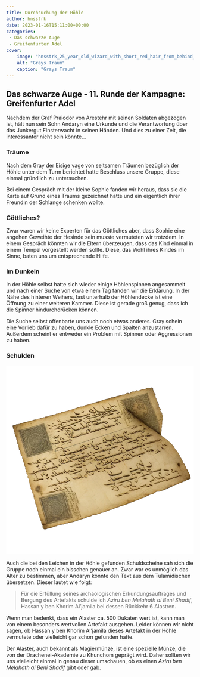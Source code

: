 ```yaml
---
title: Durchsuchung der Höhle
author: hnsstrk
date: 2023-01-16T15:11:00+00:00
categories:
 - Das schwarze Auge
 - Greifenfurter Adel
cover:
    image: "hnsstrk_25_year_old_wizard_with_short_red_hair_from_behind_2_la_e1729427-d371-431c-9309-ebac6ac9fe60-768x512.png"
    alt: "Grays Traum"
    caption: "Grays Traum"
---
```


## Das schwarze Auge - 11. Runde der Kampagne: Greifenfurter Adel

Nachdem der Graf Praiodor von Arestehr mit seinen Soldaten abgezogen ist, hält nun sein Sohn Andaryn eine Urkunde und die Verantwortung über das Junkergut Finsterwacht in seinen Händen. Und dies zu einer Zeit, die interessanter nicht sein könnte&#8230;

### Träume

Nach dem Gray der Eisige vage von seltsamen Träumen bezüglich der Höhle unter dem Turm berichtet hatte Beschluss unsere Gruppe, diese einmal gründlich zu untersuchen.

Bei einem Gespräch mit der kleine Sophie fanden wir heraus, dass sie die Karte auf Grund eines Traums gezeichnet hatte und ein eigentlich ihrer Freundin der Schlange schenken wollte.

### Göttliches?

Zwar waren wir keine Experten für das Göttliches aber, dass Sophie eine angehen Geweihte der Hesinde sein musste vermuteten wir trotzdem. In einem Gespräch könnten wir die Eltern überzeugen, dass das Kind einmal in einem Tempel vorgestellt werden sollte. Diese, das Wohl ihres Kindes im Sinne, baten uns um entsprechende Hilfe.

### Im Dunkeln

In der Höhle selbst hatte sich wieder einige Höhlenspinnen angesammelt und nach einer Suche von etwa einem Tag fanden wir die Erklärung. In der Nähe des hinteren Weihers, fast unterhalb der Höhlendecke ist eine Öffnung zu einer weiteren Kammer. Diese ist gerade groß genug, dass ich die Spinner hindurchdrücken können.

Die Suche selbst offenbarte uns auch noch etwas anderes. Gray schein eine Vorlieb dafür zu haben, dunkle Ecken und Spalten anzustarren. Außerdem scheint er entweder ein Problem mit Spinnen oder Aggressionen zu haben.

### Schulden

![](alter_schuldschein-768x768.webp)

Auch die bei den Leichen in der Höhle gefunden Schuldscheine sah sich die Gruppe noch einmal ein bisschen genauer an. Zwar war es unmöglich das Alter zu bestimmen, aber Andaryn könnte den Text aus dem Tulamidischen übersetzen. Dieser lautet wie folgt:


> Für die Erfüllung seines archäologischen Erkundungsauftrages und Bergung des Artefakts schulde ich *Aziru ben Melahath ai Beni Shadif*, Hassan y ben Khorim Al&#8217;jamila bei dessen Rückkehr 6 Alastren.


Wenn man bedenkt, dass ein Alaster ca. 500 Dukaten wert ist, kann man von einem besonders wertvollen Artefakt ausgehen. Leider können wir nicht sagen, ob Hassan y ben Khorim Al&#8217;jamila dieses Artefakt in der Höhle vermutete oder vielleicht gar schon gefunden hatte.

Der Alaster, auch bekannt als Magiermünze, ist eine spezielle Münze, die von der Drachenei-Akademie zu Khunchom geprägt wird. Daher sollten wir uns vielleicht einmal in genau dieser umschauen, ob es einen _Aziru ben Melahath ai Beni Shadif_ gibt oder gab.